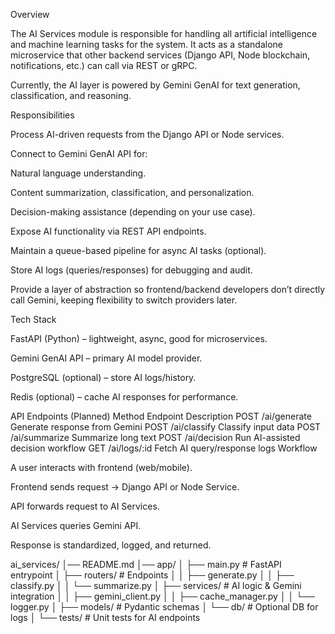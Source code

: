 Overview

The AI Services module is responsible for handling all artificial intelligence and machine learning tasks for the system.
It acts as a standalone microservice that other backend services (Django API, Node blockchain, notifications, etc.) can call via REST or gRPC.

Currently, the AI layer is powered by Gemini GenAI for text generation, classification, and reasoning.

Responsibilities

Process AI-driven requests from the Django API or Node services.

Connect to Gemini GenAI API for:

Natural language understanding.

Content summarization, classification, and personalization.

Decision-making assistance (depending on your use case).

Expose AI functionality via REST API endpoints.

Maintain a queue-based pipeline for async AI tasks (optional).

Store AI logs (queries/responses) for debugging and audit.

Provide a layer of abstraction so frontend/backend developers don’t directly call Gemini, keeping flexibility to switch providers later.

Tech Stack

FastAPI (Python) – lightweight, async, good for microservices.

Gemini GenAI API – primary AI model provider.

PostgreSQL (optional) – store AI logs/history.

Redis (optional) – cache AI responses for performance.

API Endpoints (Planned)
Method	Endpoint	Description
POST	/ai/generate	Generate response from Gemini
POST	/ai/classify	Classify input data
POST	/ai/summarize	Summarize long text
POST	/ai/decision	Run AI-assisted decision workflow
GET	/ai/logs/:id	Fetch AI query/response logs
Workflow

A user interacts with frontend (web/mobile).

Frontend sends request → Django API or Node Service.

API forwards request to AI Services.

AI Services queries Gemini API.

Response is standardized, logged, and returned.



ai_services/
│── README.md
│── app/
│   ├── main.py              # FastAPI entrypoint
│   ├── routers/             # Endpoints
│   │   ├── generate.py
│   │   ├── classify.py
│   │   └── summarize.py
│   ├── services/            # AI logic & Gemini integration
│   │   ├── gemini_client.py
│   │   ├── cache_manager.py
│   │   └── logger.py
│   ├── models/              # Pydantic schemas
│   └── db/                  # Optional DB for logs
│
└── tests/                   # Unit tests for AI endpoints
